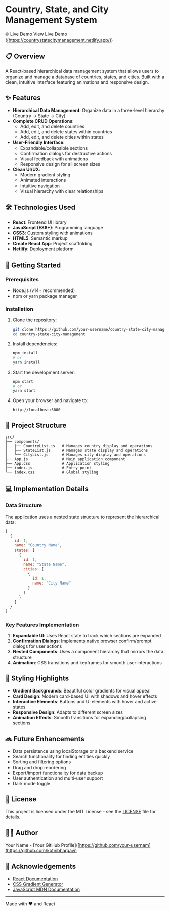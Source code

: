 # Country, State, and City Management System

🌐 Live Demo
View Live Demo ([(https://countrystatecitymanagement.netlify.app/)](https://countrystatecitymanagement.netlify.app/))

## 📋 Overview

A React-based hierarchical data management system that allows users to organize and manage a database of countries, states, and cities. Built with a clean, intuitive interface featuring animations and responsive design.

## ✨ Features

- **Hierarchical Data Management**: Organize data in a three-level hierarchy (Country → State → City)
- **Complete CRUD Operations**:
  - Add, edit, and delete countries
  - Add, edit, and delete states within countries
  - Add, edit, and delete cities within states
- **User-Friendly Interface**:
  - Expandable/collapsible sections
  - Confirmation dialogs for destructive actions
  - Visual feedback with animations
  - Responsive design for all screen sizes
- **Clean UI/UX**:
  - Modern gradient styling
  - Animated interactions
  - Intuitive navigation
  - Visual hierarchy with clear relationships


## 🛠️ Technologies Used

- **React**: Frontend UI library
- **JavaScript (ES6+)**: Programming language
- **CSS3**: Custom styling with animations
- **HTML5**: Semantic markup
- **Create React App**: Project scaffolding
- **Netlify**: Deployment platform

## 🚀 Getting Started

### Prerequisites

- Node.js (v14+ recommended)
- npm or yarn package manager

### Installation

1. Clone the repository:
   ```bash
   git clone https://github.com/your-username/country-state-city-management.git
   cd country-state-city-management
   ```

2. Install dependencies:
   ```bash
   npm install
   # or
   yarn install
   ```

3. Start the development server:
   ```bash
   npm start
   # or
   yarn start
   ```

4. Open your browser and navigate to:
   ```
   http://localhost:3000
   ```

## 🧩 Project Structure

```
src/
├── components/
│   ├── CountryList.js   # Manages country display and operations
│   ├── StateList.js     # Manages state display and operations
│   └── CityList.js      # Manages city display and operations
├── App.js               # Main application component
├── App.css              # Application styling
├── index.js             # Entry point
└── index.css            # Global styling
```

## 💻 Implementation Details

### Data Structure

The application uses a nested state structure to represent the hierarchical data:

```javascript
[
  {
    id: 1,
    name: "Country Name",
    states: [
      {
        id: 1,
        name: "State Name",
        cities: [
          {
            id: 1,
            name: "City Name"
          }
        ]
      }
    ]
  }
]
```

### Key Features Implementation

1. **Expandable UI**: Uses React state to track which sections are expanded
2. **Confirmation Dialogs**: Implements native browser confirm/prompt dialogs for user actions
3. **Nested Components**: Uses a component hierarchy that mirrors the data structure
4. **Animation**: CSS transitions and keyframes for smooth user interactions

## 🎨 Styling Highlights

- **Gradient Backgrounds**: Beautiful color gradients for visual appeal
- **Card Design**: Modern card-based UI with shadows and hover effects
- **Interactive Elements**: Buttons and UI elements with hover and active states
- **Responsive Design**: Adapts to different screen sizes
- **Animation Effects**: Smooth transitions for expanding/collapsing sections

## 🔜 Future Enhancements

- Data persistence using localStorage or a backend service
- Search functionality for finding entities quickly
- Sorting and filtering options
- Drag and drop reordering
- Export/import functionality for data backup
- User authentication and multi-user support
- Dark mode toggle

## 📄 License

This project is licensed under the MIT License - see the [LICENSE](LICENSE) file for details.

## 👨‍💻 Author

Your Name - [Your GitHub Profile]([https://github.com/your-usernam](https://github.com/kotnibhargavi)

## 🙏 Acknowledgements

- [React Documentation](https://reactjs.org/docs/getting-started.html)
- [CSS Gradient Generator](https://cssgradient.io/)
- [JavaScript MDN Documentation](https://developer.mozilla.org/en-US/docs/Web/JavaScript)

---

Made with ❤️ and React
